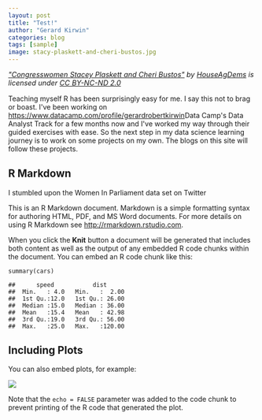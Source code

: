 ```yaml
---
layout: post
title: "Test!"
author: "Gerard Kirwin"
categories: blog
tags: [sample]
image: stacy-plaskett-and-cheri-bustos.jpg
---
```


<p style="font-size: 0.9rem;font-style: italic;">
<a href="https://www.flickr.com/photos/158099690@N02/42922519984">"Congresswomen
Stacey Plaskett and Cheri Bustos"</a><span> by
<a href="https://www.flickr.com/photos/158099690@N02">HouseAgDems</a></span>
is licensed under
<a href="https://creativecommons.org/licenses/by-nc-nd/2.0/?ref=ccsearch&atype=html" style="margin-right: 5px;">CC
BY-NC-ND
2.0</a></p>

Teaching myself R has been surprisingly easy for me. I say this not to brag or boast. I've been working on <https://www.datacamp.com/profile/gerardrobertkirwin>Data Camp's Data Analyst Track</a> for a few months now and I've worked my way through their guided exercises with ease. So the next step in my data science learning journey is to work on some projects on my own. The blogs on this site will follow these projects.

R Markdown
----------
I stumbled upon the Women In Parliament data set on Twitter

This is an R Markdown document. Markdown is a simple formatting syntax
for authoring HTML, PDF, and MS Word documents. For more details on
using R Markdown see <http://rmarkdown.rstudio.com>.

When you click the **Knit** button a document will be generated that
includes both content as well as the output of any embedded R code
chunks within the document. You can embed an R code chunk like this:

    summary(cars)

    ##      speed           dist       
    ##  Min.   : 4.0   Min.   :  2.00  
    ##  1st Qu.:12.0   1st Qu.: 26.00  
    ##  Median :15.0   Median : 36.00  
    ##  Mean   :15.4   Mean   : 42.98  
    ##  3rd Qu.:19.0   3rd Qu.: 56.00  
    ##  Max.   :25.0   Max.   :120.00

Including Plots
---------------

You can also embed plots, for example:

![](Untitled_files/figure-markdown_strict/pressure-1.png)

Note that the `echo = FALSE` parameter was added to the code chunk to
prevent printing of the R code that generated the plot.
